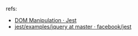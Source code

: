 refs:
- [DOM Manipulation · Jest](https://jestjs.io/docs/en/tutorial-jquery)
- [jest/examples/jquery at master · facebook/jest](https://github.com/facebook/jest/tree/master/examples/jquery)

